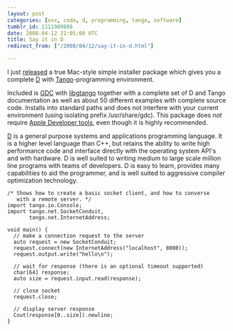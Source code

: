 ```yaml
---
layout: post
categories: [osx, code, d, programming, tango, software]
tumblr_id: 1111980698  
date: 2008-04-12 22:05:00 UTC
title: Say it in D
redirect_from: ["/2008/04/12/say-it-in-d.html"]

---
```


I just <a href="http://trac.hunch.se/rasmus/wiki/GDC_with_Tango">released</a> a true Mac-style simple installer package which gives you a complete <a href="http://www.digitalmars.com/d/1.0/overview.html">D</a> with <a href="http://www.dsource.org/projects/tango/">Tango</a>-programming environment.

Included is <a href="http://dgcc.sourceforge.net/">GDC</a> with <a href="http://www.dsource.org/projects/tango/">libgtango</a> together with a complete set of D and Tango documentation as well as about 50 different examples with complete source code. Installs into standard paths and does not interfere with your current environment (using isolating prefix /usr/share/gdc). This package does <em>not</em> require <a href="http://developer.apple.com/tools/download/">Apple Developer tools</a>, even though it is highly recommended.

<a href="http://www.digitalmars.com/d/1.0/overview.html">D</a> is a general purpose systems and applications programming language. It is a higher level language than C++, but retains the ability to write high performance code and interface directly with the operating system API's and with hardware. D is well suited to writing medium to large scale million line programs with teams of developers. D is easy to learn, provides many capabilities to aid the programmer, and is well suited to aggressive compiler optimization technology.

    /* Shows how to create a basic socket client, and how to converse
       with a remote server. */
    import tango.io.Console;
    import tango.net.SocketConduit, 
           tango.net.InternetAddress;
    
    void main() {
      // make a connection request to the server
      auto request = new SocketConduit;
      request.connect(new InternetAddress("localhost", 8080));
      request.output.write("hello\n");
    
      // wait for response (there is an optional timeout supported)
      char[64] response;
      auto size = request.input.read(response);
    
      // close socket
      request.close;
    
      // display server response
      Cout(response[0..size]).newline;
    }
